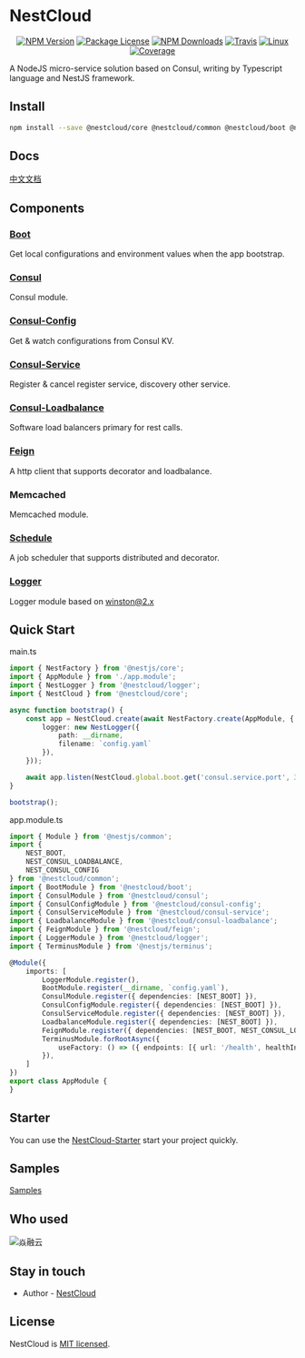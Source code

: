 
[travis-image]: https://api.travis-ci.org/nest-cloud/nestcloud.svg?branch=master
[travis-url]: https://travis-ci.org/nest-cloud/nestcloud
[linux-image]: https://img.shields.io/travis/nest-cloud/nestcloud/master.svg?label=linux
[linux-url]: https://travis-ci.org/nest-cloud/nestcloud

# NestCloud

<p align="center">
    <a href="https://www.npmjs.com/~nestcloud" target="_blank"><img src="https://img.shields.io/npm/v/@nestcloud/core.svg" alt="NPM Version"/></a>
    <a href="https://www.npmjs.com/~nestcloud" target="_blank"><img src="https://img.shields.io/npm/l/@nestcloud/core.svg" alt="Package License"/></a>
    <a href="https://www.npmjs.com/~nestcloud" target="_blank"><img src="https://img.shields.io/npm/dm/@nestcloud/core.svg" alt="NPM Downloads"/></a>
    <a href="https://travis-ci.org/nest-cloud/nestcloud" target="_blank"><img src="https://travis-ci.org/nest-cloud/nestcloud.svg?branch=master" alt="Travis"/></a>
    <a href="https://travis-ci.org/nest-cloud/nestcloud" target="_blank"><img src="https://img.shields.io/travis/nest-cloud/nestcloud/master.svg?label=linux" alt="Linux"/></a>
    <a href="https://coveralls.io/github/nest-cloud/nestcloud?branch=master" target="_blank"><img src="https://coveralls.io/repos/github/nest-cloud/nestcloud/badge.svg?branch=master" alt="Coverage"/></a>
</p>

A NodeJS micro-service solution based on Consul, writing by Typescript language and NestJS framework.

## Install

```bash
npm install --save @nestcloud/core @nestcloud/common @nestcloud/boot @nestcloud/consul @nestcloud/consul-service @nestcloud/consul-config @nestcloud/consul-loadbalance @nestcloud/feign @nestcloud/logger @nestcloud/schedule 
```

## Docs

[中文文档](docs)


## Components

### [Boot](docs/bootstrap.md)

Get local configurations and environment values when the app bootstrap.


### [Consul](docs/consul.md)

Consul module.


### [Consul-Config](docs/consul-config.md)

Get & watch configurations from Consul KV.


### [Consul-Service](docs/consul-service.md)

Register & cancel register service, discovery other service.


### [Consul-Loadbalance](docs/consul-loadbalance.md)

Software load balancers primary for rest calls.


### [Feign](docs/feign.md)

A http client that supports decorator and loadbalance.


### Memcached

Memcached module.


### [Schedule](docs/schedule.md)

A job scheduler that supports distributed and decorator.

### [Logger](docs/logger.md)

Logger module based on winston@2.x


## Quick Start

main.ts

```typescript
import { NestFactory } from '@nestjs/core';
import { AppModule } from './app.module';
import { NestLogger } from '@nestcloud/logger';
import { NestCloud } from '@nestcloud/core';

async function bootstrap() {
    const app = NestCloud.create(await NestFactory.create(AppModule, {
        logger: new NestLogger({
            path: __dirname,
            filename: `config.yaml`
        }),
    }));

    await app.listen(NestCloud.global.boot.get('consul.service.port', 3000));
}

bootstrap();
```

app.module.ts

```typescript
import { Module } from '@nestjs/common';
import { 
    NEST_BOOT, 
    NEST_CONSUL_LOADBALANCE, 
    NEST_CONSUL_CONFIG
} from '@nestcloud/common';
import { BootModule } from '@nestcloud/boot';
import { ConsulModule } from '@nestcloud/consul';
import { ConsulConfigModule } from '@nestcloud/consul-config';
import { ConsulServiceModule } from '@nestcloud/consul-service';
import { LoadbalanceModule } from '@nestcloud/consul-loadbalance';
import { FeignModule } from '@nestcloud/feign';
import { LoggerModule } from '@nestcloud/logger';
import { TerminusModule } from '@nestjs/terminus';

@Module({
    imports: [
        LoggerModule.register(),
        BootModule.register(__dirname, `config.yaml`),
        ConsulModule.register({ dependencies: [NEST_BOOT] }),
        ConsulConfigModule.register({ dependencies: [NEST_BOOT] }),
        ConsulServiceModule.register({ dependencies: [NEST_BOOT] }),
        LoadbalanceModule.register({ dependencies: [NEST_BOOT] }),
        FeignModule.register({ dependencies: [NEST_BOOT, NEST_CONSUL_LOADBALANCE] }),
        TerminusModule.forRootAsync({
            useFactory: () => ({ endpoints: [{ url: '/health', healthIndicators: [] }] }),
        }),
    ]
})
export class AppModule {
}
```


## Starter

You can use the [NestCloud-Starter](https://github.com/nest-cloud/nestcloud-starter) start your project quickly.


## Samples

[Samples](samples)

## Who used

![焱融云](https://nestcloud.org/_media/who-used/yanrong.svg)


## Stay in touch

- Author - [NestCloud](https://github.com/nest-cloud)

## License

  NestCloud is [MIT licensed](LICENSE).
